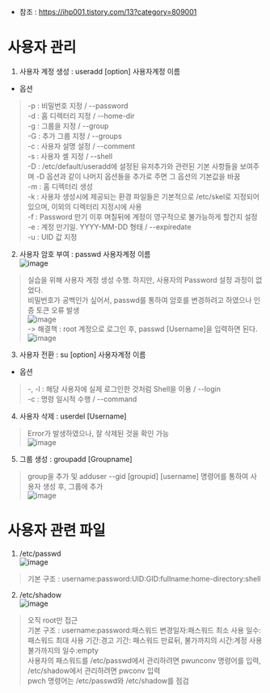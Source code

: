 * 참조 : https://ihp001.tistory.com/13?category=809001

사용자 관리
===========
1. 사용자 계정 생성 : useradd [option] 사용자계정 이름
* 옵션
> -p : 비밀번호 지정 / --password</br>
> -d : 홈 디렉터리 지정 / --home-dir</br>
> -g : 그룹을 지정 / --group</br>
> -G : 추가 그룹 지정 / --groups</br>
> -c : 사용자 설명 설정 / --comment</br>
> -s : 사용자 셸 지정 / --shell</br>
> -D : /etc/default/useradd에 설정된 유저추가와 관련된 기본 사항들을 보여주며 -D 옵션과 같이 나머지 옵션들을 추가로 주면 그 옵션의 기본값을 바꿈</br>
> -m : 홈 디렉터리 생성</br>
> -k : 사용자 생성시에 제공되는 환경 파일들은 기본적으로 /etc/skel로 지정되어 있으며, 이외의 디렉터리 지정시에 사용</br>
> -f : Password 만기 이후 며칠뒤에 계정이 영구적으로 불가능하게 할건지 설정</br>
> -e : 계정 만기일. YYYY-MM-DD 형태 / --expiredate</br>
> -u : UID 값 지정</br>
2. 사용자 암호 부여 : passwd 사용자계정 이름</br>
   ![image](https://user-images.githubusercontent.com/70207093/184475763-8ae93e16-6df2-488c-a8f5-512841e674f2.png)
> 실습을 위해 사용자 계정 생성 수행. 하지만, 사용자의 Password 설정 과정이 없었다.</br>
> 비밀번호가 공백인가 싶어서, passwd를 통하여 암호를 변경하려고 하였으나 인증 토큰 오류 발생</br>
  ![image](https://user-images.githubusercontent.com/70207093/184475810-2e5c5b7f-d589-444b-a80f-7b267a93a0ad.png)</br>
-> 해결책 : root 계정으로 로그인 후, passwd [Username]을 입력하면 된다.</br>
  ![image](https://user-images.githubusercontent.com/70207093/184475839-06f80a66-e647-403e-9c51-08e15cd86613.png)
3. 사용자 전환 : su [option] 사용자계정 이름
* 옵션
> -, -l : 해당 사용자에 실제 로그인한 것처럼 Shell을 이용 / --login</br>
> -c : 명령 일시적 수행 / --command</br>
4. 사용자 삭제 : userdel [Username]
> Error가 발생하였으나, 잘 삭제된 것을 확인 가능</br>
  ![image](https://user-images.githubusercontent.com/70207093/184475917-628eb253-95a1-4e99-b60b-1013f789a33a.png)
5. 그룹 생성 : groupadd [Groupname]
> group을 추가 및 adduser --gid [groupid] [username] 명령어를 통하여 사용자 생성 후, 그룹에 추가</br>
  ![image](https://user-images.githubusercontent.com/70207093/184476050-bf722013-1db1-4e7f-87d7-0de680a3899f.png)


사용자 관련 파일
===============
1. /etc/passwd</br>
  ![image](https://user-images.githubusercontent.com/70207093/184475441-f32ad316-2474-48ce-8ff6-fff9f3401477.png)
> 기본 구조 : username:password:UID:GID:fullname:home-directory:shell
2. /etc/shadow</br>
  ![image](https://user-images.githubusercontent.com/70207093/184475492-1089ba19-0aea-4268-9933-1c12a3915920.png)
> 오직 root만 접근</br>
> 기본 구조 : username:password:패스워드 변경일자:패스워드 최소 사용 일수:패스워드 최대 사용 기간:경고 기간: 패스워드 만료뒤, 불가까지의 시간:계정 사용 불가까지의 일수:empty</br>
> 사용자의 패스워드를 /etc/passwd에서 관리하려면 pwunconv 명령어를 입력, /etc/shadow에서 관리하려면 pwconv 입력</br>
> pwch 명령어는 /etc/passwd와 /etc/shadow를 점검</br>
